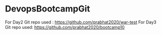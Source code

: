 # DevopsBootcampGit
For Day2 Git repo used : https://github.com/prabhat2020/war-test
For Day3 Git repo used: https://github.com/prabhat2020/bootcamp10
